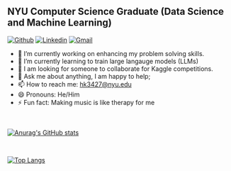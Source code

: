 ## NYU Computer Science Graduate (Data Science and Machine Learning)

[![Github](https://img.shields.io/badge/-Github-000?style=flat&logo=Github&logoColor=white)](https://github.com/hk3427)
[![Linkedin](https://img.shields.io/badge/-LinkedIn-blue?style=flat&logo=Linkedin&logoColor=white)](https://www.linkedin.com/in/himanshu-kumar-71099a117/)
[![Gmail](https://img.shields.io/badge/-Gmail-c14438?style=flat&logo=Gmail&logoColor=white)](mailto:hk3427@nyu.edu)

- 🔭 I’m currently working on enhancing my problem solving skills. 
- 🌱 I’m currently learning to train large langauge models (LLMs)
- 👯 I am looking for someone to collaborate for Kaggle competitions. 
- 💬 Ask me about anything, I am happy to help;
- 📫 How to reach me: hk3427@nyu.edu
- 😄 Pronouns: He/Him
- ⚡ Fun fact: Making music is like therapy for me

<!--
## Tech Stack :muscle:

These are some of the major technologies that I use or have worked on in the past:

**Programming Languages**

<img title="Python" alt="Python" width="60px" src="https://img.shields.io/badge/Python-FFD43B?style=for-the-badge&logo=python&logoColor=blue" />|<img title="C++" alt="C++" width="50px" src="https://img.shields.io/badge/C%2B%2B-00599C?style=for-the-badge&logo=c%2B%2B&logoColor=white" />|<img alt="JS" title="JavaScript" width="80px" src="https://img.shields.io/badge/JavaScript-323330?style=for-the-badge&logo=javascript&logoColor=F7DF1E">|<img title="C#" alt="C#" width="45px" src="https://img.shields.io/badge/C%23-239120?style=for-the-badge&logo=c-sharp&logoColor=white" />|<img title="Html5" alt="Html5" width="60px" src="https://img.shields.io/badge/HTML5-E34F26?style=for-the-badge&logo=html5&logoColor=white" />|<img title="CSS3" alt="CSS3" width="60px" src="https://img.shields.io/badge/CSS3-1572B6?style=for-the-badge&logo=css3&logoColor=white" />|<img title="R" alt="R" width="35px" src="https://img.shields.io/badge/R-276DC3?style=for-the-badge&logo=r&logoColor=white"/> 

**Libraries**

<img title="TensorFlow" alt="TensorFlow" width="80px" src="https://img.shields.io/badge/TensorFlow-FF6F00?style=for-the-badge&logo=tensorflow&logoColor=white">|<img title="Keras" alt="Keras" width="60px" src="https://img.shields.io/badge/Keras-D00000?style=for-the-badge&logo=Keras&logoColor=white">|<img title="Pytorch" alt="Pytorch" width="65px" src="https://img.shields.io/badge/PyTorch-EE4C2C?style=for-the-badge&logo=PyTorch&logoColor=white">|<img title="Scikit-Learn" alt="Scikit Learn" width="80px" src="https://img.shields.io/badge/scikit_learn-F7931E?style=for-the-badge&logo=scikit-learn&logoColor=white">|<img title="Pandas" alt="Pandas" width="60px" src="https://img.shields.io/badge/Pandas-2C2D72?style=for-the-badge&logo=pandas&logoColor=white">|<img title="Numpy" alt="Numpy" width="60px" src="https://img.shields.io/badge/Numpy-777BB4?style=for-the-badge&logo=numpy&logoColor=white">|<img title="OpenCV" alt="OpenCV" width="70px" src="https://img.shields.io/badge/OpenCV-27338e?style=for-the-badge&logo=OpenCV&logoColor=white">

**Frameworks**

<img title="Docker" alt="Docker" width="60px" src="https://img.shields.io/badge/Docker-2CA5E0?style=for-the-badge&logo=docker&logoColor=white">|<img title="Linux" alt="Linux" width="60px" src="https://img.shields.io/badge/Linux-FCC624?style=for-the-badge&logo=linux&logoColor=black">|<img title="React" alt="React" width="60px" src="https://img.shields.io/badge/React-20232A?style=for-the-badge&logo=react&logoColor=61DAFB">|<img title="Jupyter" alt="Jupyter" width="60px" src="https://img.shields.io/badge/Jupyter-F37626.svg?&style=for-the-badge&logo=Jupyter&logoColor=white">|<img title="Conda" alt="Conda" width="60px" src="https://img.shields.io/badge/conda-342B029.svg?&style=for-the-badge&logo=anaconda&logoColor=white">|<img title=".NET" alt=".NET" width="60px" src="https://img.shields.io/badge/.NET-512BD4?style=for-the-badge&logo=dotnet&logoColor=white">|<img title="SAP" alt="SAP" width="60px" src="https://img.shields.io/badge/SAP-0FAAFF?style=for-the-badge&logo=sap&logoColor=white">

**Cloud**

<img title="AWS" alt="AWS" width="90px" src="https://img.shields.io/badge/Amazon_AWS-FF9900?style=for-the-badge&logo=amazonaws&logoColor=white">|<img title="Azure" alt="Azure" width="100px" src="https://img.shields.io/badge/microsoft%20azure-0089D6?style=for-the-badge&logo=microsoft-azure&logoColor=white">|<img title="GCP" alt="GCP" width="90px" src="https://img.shields.io/badge/Google_Cloud-4285F4?style=for-the-badge&logo=google-cloud&logoColor=white">

**Databases**

<img title="SQL" alt="SQL" width="65px" src="https://img.shields.io/badge/MySQL-005C84?style=for-the-badge&logo=mysql&logoColor=white">|<img title="MongoDB" alt="MongoDB" width="70px" src="https://img.shields.io/badge/MongoDB-4EA94B?style=for-the-badge&logo=mongodb&logoColor=white">

 -->
<br>

[![Anurag's GitHub stats](https://github-readme-stats.vercel.app/api?username=hk3427)](https://github.com/anuraghazra/github-readme-stats)

<br>

[![Top Langs](https://github-readme-stats.vercel.app/api/top-langs/?username=hk3427)](https://github.com/anuraghazra/github-readme-stats)
